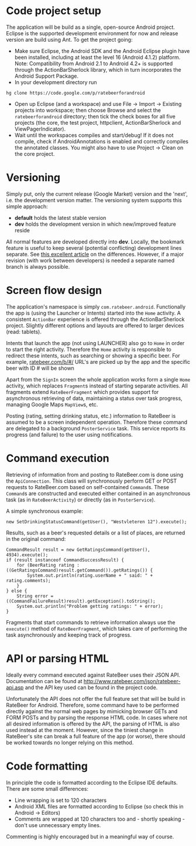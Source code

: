 # Code project setup #

The application will be build as a single, open-source Android project. Eclipse is the supported development environment for now and release version are build using Ant. To get the project going:
  * Make sure Eclipse, the Android SDK and the Android Eclipse plugin have been installed, including at least the level 16 (Android 4.1.2) platform. Note: Compatibility from Android 2.1 to Android 4.2+ is supported through the ActionBarSherlock library, which in turn incorporates the Android Support Package.
  * In your development directory run
```
hg clone https://code.google.com/p/ratebeerforandroid
```
  * Open up Eclipse (and a workspace) and use File -> Import -> Existing projects into workspace; then choose Browse and select the `ratebeerforandroid` directory; then tick the check boxes for all five projects (the core, the test project, httpclient, ActionBarSherlock and ViewPagerIndicator).
  * Wait until the workspaces compiles and start/debug!
If it does not compile, check if AndroidAnnotations is enabled and correctly compiles the annotated classes. You might also have to use Project -> Clean on the core project.

# Versioning #

Simply put, only the current release (Google Market) version and the 'next', i.e. the development version matter. The versioning system supports this simple approach:

  * **default** holds the latest stable version
  * **dev** holds the development version in which new/improved feature reside

All normal features are developed directly into **dev**. Locally, the bookmark feature is useful to keep several (potential conflicting) development lines separate. See [this excellent article](http://stevelosh.com/blog/2009/08/a-guide-to-branching-in-mercurial/) on the differences. However, if a major revision (with work between developers) is needed a separate named branch is always possible.

# Screen flow design #

The application's namespace is simply `com.ratebeer.android`. Functionally the app is (using the Launcher or Intents) started into the `Home` activity. A consistent `ActionBar` experience is offered through the ActionBarSherlock project. Slightly different options and layouts are offered to larger devices (read: tablets).

Intents that launch the app (not using LAUNCHER) also go to `Home` in order to start the right activity. Therefore the `Home` activity is responsible to redirect these intents, such as searching or showing a specific beer. For example, [ratebeer.com/b/#/](http://ratebeer.com/b/2/) URL's are picked up by the app and the specific beer with ID # will be shown

Apart from the `SignIn` screen the whole application works form a single `Home` activity, which replaces `Fragment`s instead of starting separate activities. All fragments extend `RateBeerFragment` which provides support for asynchronous retrieving of data, maintaining a status over task progress, managing Google Maps `MapView`s, etc.

Posting (rating, setting drinking status, etc.) information to RateBeer is assumed to be a screen independent operation. Therefore these command are delegated to a background `PosterService` task. This service reports its progress (and failure) to the user using notifications.

# Command execution #

Retrieving of information from and posting to RateBeer.com is done using the `ApiConnection`. This class will synchronously perform GET or POST requests to RateBeer.com based on self-contained `Command`s. These `Command`s are constructed and executed either contained in an asynchronous task (as in `RateBeerActivity`) or directly (as in `PosterService`).

A simple synchronous example:
```
new SetDrinkingStatusCommand(getUser(), "Westvleteren 12").execute();
```
Results, such as a beer's requested details or a list of places, are returned in the original command:
```
CommandResult result = new GetRatingsCommand(getUser(), 4934).execute();
if (result instanceof CommandSuccessResult) {
	for (BeerRating rating : ((GetRatingsCommand)result.getCommand()).getRatings()) {
		System.out.println(rating.userName + " said: " + rating.comments);
	}
} else {
	String error = ((CommandFailureResult)result).getException().toString();
	System.out.println("Problem getting ratings: " + error);
}
```

Fragments that start commands to retrieve information always use the `execute()` method of `RateBeerFragment`, which takes care of performing the task asynchronously and keeping track of progress.

# API or parsing HTML #

Ideally every command executed against RateBeer uses their JSON API. Documentation can be found at http://www.ratebeer.com/json/ratebeer-api.asp and the API key used can be found in the project code.

Unfortunately the API does not offer the full feature set that will be build in RateBeer for Android. Therefore, some command have to be performed directly against the normal web pages by mimicking browser GETs and FORM POSTs and by parsing the response HTML code. In cases where not all desired information is offered by the API, the parsing of HTML is also used instead at the moment. However, since the tiniest change in RateBeer's site can break a full feature of the app (or worse), there should be worked towards no longer relying on this method.

# Code formatting #

In principle the code is formatted according to the Eclipse IDE defaults. There are some small differences:

  * Line wrapping is set to 120 characters
  * Android XML files are formatted according to Eclipse (so check this in Android -> Editors)
  * Comments are wrapped at 120 characters too and - shortly speaking - don't use unnecessary empty lines.

Commenting is highly encouraged but in a meaningful way of course.